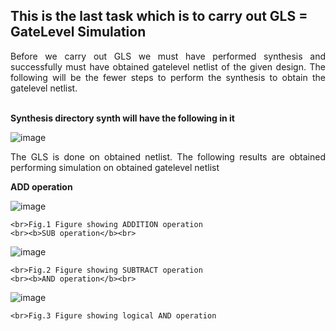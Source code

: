 ## This is the last task which is to carry out GLS = GateLevel Simulation

<p align="justify">Before we carry out GLS we must have performed synthesis and successfully must have obtained gatelevel netlist of the given design. The following will be the fewer steps to perform the synthesis to obtain the gatelevel netlist.</p>
  
<br><b>Synthesis directory synth will have the following in it</b>
  
![image](https://github.com/zakirhussaingit/vlsiriscv/assets/159747370/7842e457-3eec-40a0-bea4-7f37ae029760)
<br>
<p align="justify">The GLS is done on obtained netlist. The following results are obtained performing simulation on obtained gatelevel netlist </p>
<b>ADD operation</b>
  
  ![image](https://github.com/zakirhussaingit/vlsiriscv/assets/159747370/03f88eda-6912-45b7-9430-ce62f15d8720)
    
    <br>Fig.1 Figure showing ADDITION operation
    <br><b>SUB operation</b><br>
    
  ![image](https://github.com/zakirhussaingit/vlsiriscv/assets/159747370/46df1590-a0d6-494a-b3f1-ae2ffce7889f)
    
    <br>Fig.2 Figure showing SUBTRACT operation
    <br><b>AND operation</b><br>
    
  ![image](https://github.com/zakirhussaingit/vlsiriscv/assets/159747370/4e5e718b-4747-4f6f-990c-6fec77c5822b)
    
    <br>Fig.3 Figure showing logical AND operation
